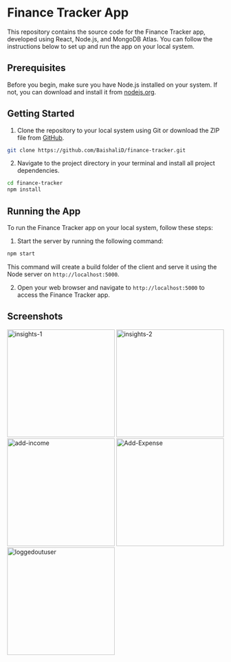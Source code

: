 
# Finance Tracker App

This repository contains the source code for the Finance Tracker app, developed using React, Node.js, and MongoDB Atlas. You can follow the instructions below to set up and run the app on your local system.

## Prerequisites

Before you begin, make sure you have Node.js installed on your system. If not, you can download and install it from [nodejs.org](https://nodejs.org/).

## Getting Started

1. Clone the repository to your local system using Git or download the ZIP file from [GitHub](https://github.com/BaishaliD/finance-tracker).

```bash
git clone https://github.com/BaishaliD/finance-tracker.git
```

2. Navigate to the project directory in your terminal and install all project dependencies.

```bash
cd finance-tracker
npm install
```



## Running the App

To run the Finance Tracker app on your local system, follow these steps:

1. Start the server by running the following command:

```bash
npm start
```

This command will create a build folder of the client and serve it using the Node server on `http://localhost:5000`.

2. Open your web browser and navigate to `http://localhost:5000` to access the Finance Tracker app.


## Screenshots

<img width="250" alt="insights-1" src="https://github.com/BaishaliD/finance-tracker/assets/57707066/26ffa7fd-8cd8-40b9-9144-e4ab9cae2bdd">
<img width="250" alt="insights-2" src="https://github.com/BaishaliD/finance-tracker/assets/57707066/56ff9f8a-b9b0-4a49-8272-02726d7e59fd">
<img width="250" alt="add-income" src="https://github.com/BaishaliD/finance-tracker/assets/57707066/48945a40-f48b-4c8e-88cd-5a8e3601ddc8">
<img width="250" alt="Add-Expense" src="https://github.com/BaishaliD/finance-tracker/assets/57707066/76b9dfd8-1d73-4514-a58d-6182255f85c0">
<img width="250" alt="loggedoutuser" src="https://github.com/BaishaliD/finance-tracker/assets/57707066/e5e604b2-9c44-4a8d-a3d4-4b53cbb581b0">




